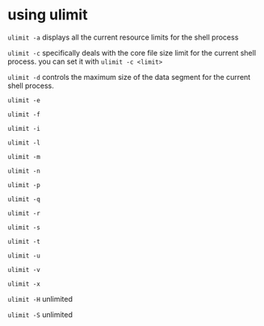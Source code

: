 # using ulimit

`ulimit -a` displays all the current resource limits for the shell process

`ulimit -c` specifically deals with the core file size limit for the current shell process. you can set it with `ulimit -c <limit>`

`ulimit -d`  controls the maximum size of the data segment for the current shell process.

`ulimit -e`

`ulimit -f`

`ulimit -i`

`ulimit -l`

`ulimit -m`

`ulimit -n`

`ulimit -p`

`ulimit -q`

`ulimit -r`

`ulimit -s`

`ulimit -t`

`ulimit -u`

`ulimit -v`

`ulimit -x`

`ulimit -H` unlimited

`ulimit -S` unlimited
